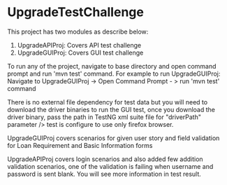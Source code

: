 # UpgradeTestChallenge
This project has two modules as describe below:
1. UpgradeAPIProj: Covers API test challenge
2. UpgradeGUIProj: Covers GUI test challenge

To run any of the project, navigate to base directory and open command prompt and run 'mvn test' command.
For example to run UpgradeGUIProj:
Navigate to UpgradeGUIProj -> Open Command Prompt - > run 'mvn test' command

There is no external file dependency for test data but you will need to download the driver binaries to
run the GUI test, once you download the driver binary, pass the path in TestNG xml suite file for "driverPath" parameter
<parameter name="driverPath" value=UPDATE_THE_DRIVER_PATH> /> test is configure to use only firefox browser.

UpgradeGUIProj covers scenarios for given user story and field validation for Loan Requirement and Basic Information forms

UpgradeAPIProj covers login scenarios and also added few addition validation scenarios, one of the validation is failing when username and password is sent blank.
You will see more information in test result.
